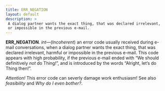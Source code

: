 ```yaml
---
title: ERR_NEGATION
layout: default
description: >
 A dialog partner wants the exact thing, that was declared irrelevant, harmful
 or impossible in the previous e-mail.
---
```


__ERR_NEGATION__.
_int_—(_Incoherent_) an error code usually received during
e-mail conversations, when a dialog partner wants the exact thing, that was
declared irrelevant, harmful or impossible in the previous e-mail. This code
appears with high probability, if the previous e-mail ended with “We should
definitively _not_ do Thing!”, and is introduced by the words “Alright, let’s
do Thing then!”.

_Attention!_ This error code can severly damage work enthusiasm!
See also _feasibility_ and _Why do I even bother?_.
